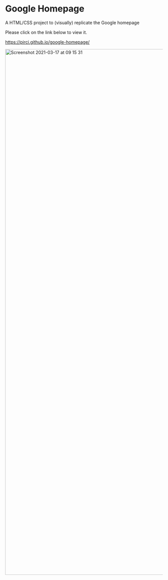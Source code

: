 # Google Homepage
A HTML/CSS project to (visually) replicate the Google homepage

Please click on the link below to view it.

https://pirci.github.io/google-homepage/


<img width="1678" alt="Screenshot 2021-03-17 at 09 15 31" src="https://user-images.githubusercontent.com/43238947/111435723-6a1dff80-8701-11eb-86c6-2b1da7acc75e.png">

